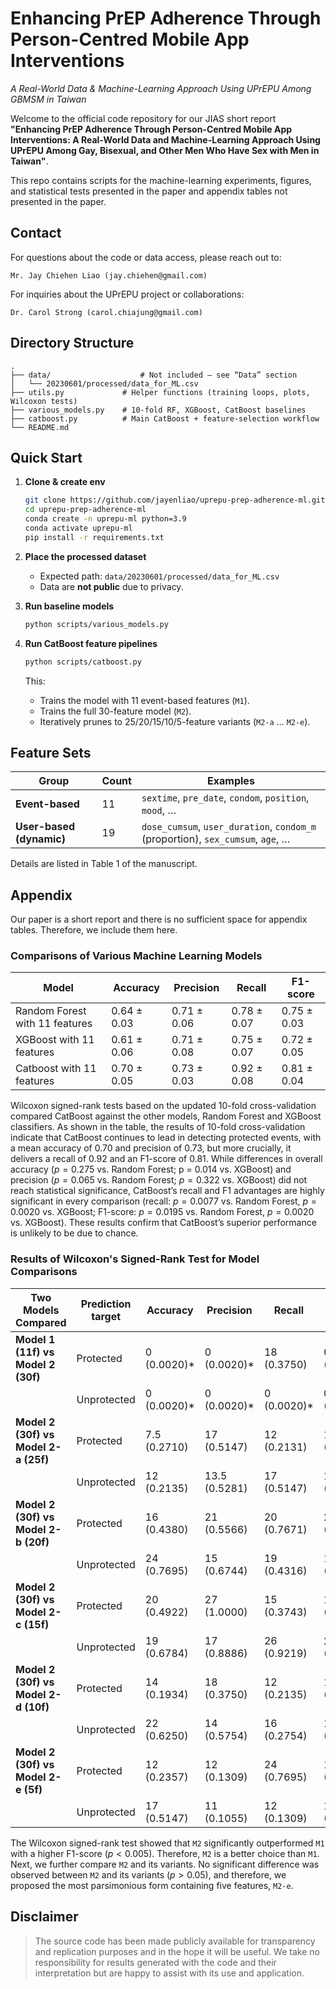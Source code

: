 # Enhancing PrEP Adherence Through Person-Centred Mobile App Interventions

*A Real-World Data & Machine-Learning Approach Using UPrEPU Among GBMSM in Taiwan*

Welcome to the official code repository for our JIAS short report **"Enhancing PrEP Adherence Through Person-Centred Mobile App Interventions: A Real-World Data and Machine-Learning Approach Using UPrEPU Among Gay, Bisexual, and Other Men Who Have Sex with Men in Taiwan"**.

This repo contains scripts for the machine-learning experiments, figures, and statistical tests presented in the paper and appendix tables not presented in the paper.

## Contact

For questions about the code or data access, please reach out to:

```
Mr. Jay Chiehen Liao (jay.chiehen@gmail.com)
```

For inquiries about the UPrEPU project or collaborations:

```
Dr. Carol Strong (carol.chiajung@gmail.com)
```


## Directory Structure

```
.
├── data/                    # Not included – see “Data” section
│   └── 20230601/processed/data_for_ML.csv
├── utils.py             # Helper functions (training loops, plots, Wilcoxon tests)
├── various_models.py    # 10-fold RF, XGBoost, CatBoost baselines
├── catboost.py          # Main CatBoost + feature-selection workflow
└── README.md
```

<!-- ## Cite this paper

**Citation (BibTeX)**

```bibtex
@article{liao2025uprepu,  title={Enhancing PrEP Adherence Through Person-Centred Mobile App Interventions: A Real-World Data and Machine-Learning Approach Using UPrEPU Among GBMSM in Taiwan}, author={Liao, Jay Chiehen and Wu, Huei-Jiuan and Chuang, Tsan-Tse and Chen, Tsai-Wei and Strong, Carol}, journal={Journal of the International AIDS Society}, year={2025} }
``` -->

## Quick Start

1. **Clone & create env**

   ```bash
   git clone https://github.com/jayenliao/uprepu-prep-adherence-ml.git
   cd uprepu-prep-adherence-ml
   conda create -n uprepu-ml python=3.9
   conda activate uprepu-ml
   pip install -r requirements.txt
   ```

2. **Place the processed dataset**

   * Expected path: `data/20230601/processed/data_for_ML.csv`
   * Data are **not public** due to privacy.

3. **Run baseline models**

   ```bash
   python scripts/various_models.py
   ```

4. **Run CatBoost feature pipelines**

   ```bash
   python scripts/catboost.py
   ```

   This:

   * Trains the model with 11 event-based features (`M1`).
   * Trains the full 30-feature model (`M2`).
   * Iteratively prunes to 25/20/15/10/5-feature variants (`M2-a` … `M2-e`).

## Feature Sets

| Group                    | Count | Examples                                                                        |
| ------------------------ | ----- | ------------------------------------------------------------------------------- |
| **Event-based**          | 11    | `sextime`, `pre_date`, `condom`, `position`, `mood`, …                          |
| **User-based (dynamic)** | 19    | `dose_cumsum`, `user_duration`, `condom_m` (proportion), `sex_cumsum`, `age`, … |

Details are listed in Table 1 of the manuscript.

<!-- ## Table 2 & Figure 1

| Step | Script              | Output                                                                    |
| ---- | ------------------- | ------------------------------------------------------------------------- |
| 1    | `various_models.py` | 10-fold metrics for RF/XGB/Cat; Wilcoxon comparison                       |
| 2    | `catboost.py`       | Metrics for M1, M2, M2-a…e; Feature-importance PNGs; Wilcoxon comparisons |
| 3    | Jupyter (optional)  | SHAP summary plot (see paper Figure 1b)                                   |

> **Tip:** SHAP plots are omitted from the CLI scripts to keep dependencies minimal.
> Run an ad-hoc notebook after installing `shap` to reproduce them. -->

## Appendix

Our paper is a short report and there is no sufficient space for appendix tables. Therefore, we include them here.

### Comparisons of Various Machine Learning Models

| Model                          | Accuracy    | Precision   | Recall      | F1-score    |
|--------------------------------|-------------|-------------|-------------|-------------|
| Random Forest with 11 features | 0.64 ± 0.03 | 0.71 ± 0.06 | 0.78 ± 0.07 | 0.75 ± 0.03 |
| XGBoost with 11 features       | 0.61 ± 0.06 | 0.71 ± 0.08 | 0.75 ± 0.07 | 0.72 ± 0.05 |
| Catboost with 11 features      | 0.70 ± 0.05 | 0.73 ± 0.03 | 0.92 ± 0.08 | 0.81 ± 0.04 |

Wilcoxon signed-rank tests based on the updated 10-fold cross-validation compared CatBoost against the other models, Random Forest and XGBoost classifiers. As shown in the table, the results of 10-fold cross-validation indicate that CatBoost continues to lead in detecting protected events, with a mean accuracy of 0.70 and precision of 0.73, but more crucially, it delivers a recall of 0.92 and an F1-score of 0.81. While differences in overall accuracy ($p = 0.275$ vs. Random Forest; p = $0.014$ vs. XGBoost) and precision ($p = 0.065$ vs. Random Forest; $p = 0.322$ vs. XGBoost) did not reach statistical significance, CatBoost’s recall and F1 advantages are highly significant in every comparison (recall: $p = 0.0077$ vs. Random Forest, $p = 0.0020$ vs. XGBoost; F1-score: $p = 0.0195$ vs. Random Forest, $p = 0.0020$ vs. XGBoost). These results confirm that CatBoost’s superior performance is unlikely to be due to chance.

### Results of Wilcoxon's Signed-Rank Test for Model Comparisons

| Two Models Compared                | Prediction target | Accuracy       | Precision      | Recall         | F1-score       |
|------------------------------------|-------------------|----------------|----------------|----------------|----------------|
| **Model 1 (11f) vs Model 2 (30f)**  | Protected         | 0 (0.0020)\*     | 0 (0.0020)\*     | 18 (0.3750)    | 0 (0.0020)\*     |
|                                    | Unprotected       | 0 (0.0020)\*     | 0 (0.0020)\*     | 0 (0.0020)\*     | 0 (0.0020)\*     |
| **Model 2 (30f) vs Model 2-a (25f)**| Protected         | 7.5 (0.2710)   | 17 (0.5147)    | 12 (0.2131)    | 12 (0.2135)    |
|                                    | Unprotected       | 12 (0.2135)    | 13.5 (0.5281)  | 17 (0.5147)    | 17 (0.5147)    |
| **Model 2 (30f) vs Model 2-b (20f)**| Protected         | 16 (0.4380)    | 21 (0.5566)    | 20 (0.7671)    | 21 (0.5566)    |
|                                    | Unprotected       | 24 (0.7695)    | 15 (0.6744)    | 19 (0.4316)    | 19 (0.4316)    |
| **Model 2 (30f) vs Model 2-c (15f)**| Protected         | 20 (0.4922)    | 27 (1.0000)    | 15 (0.3743)    | 19 (0.4316)    |
|                                    | Unprotected       | 19 (0.6784)    | 17 (0.8886)    | 26 (0.9219)    | 26 (0.9219)    |
| **Model 2 (30f) vs Model 2-d (10f)**| Protected         | 14 (0.1934)    | 18 (0.3750)    | 12 (0.2135)    | 14 (0.1934)    |
|                                    | Unprotected       | 22 (0.6250)    | 14 (0.5754)    | 16 (0.2754)    | 16 (0.2754)    |
| **Model 2 (30f) vs Model 2-e (5f)** | Protected         | 12 (0.2357)    | 12 (0.1309)    | 24 (0.7695)    | 17 (0.3223)    |
|                                    | Unprotected       | 17 (0.5147)    | 11 (0.1055)    | 12 (0.1309)    | 12 (0.1309)    |

The Wilcoxon signed-rank test showed that `M2` significantly outperformed `M1` with a higher F1-score ($p<0.005$). Therefore, `M2` is a better choice than `M1`. Next, we further compare `M2` and its variants. No significant difference was observed between `M2` and its variants ($p > 0.05$), and therefore, we proposed the most parsimonious form containing five features, `M2-e`.

## Disclaimer

> The source code has been made publicly available for transparency and replication purposes and in the hope it will be useful. We take no responsibility for results generated with the code and their interpretation but are happy to assist with its use and application.
